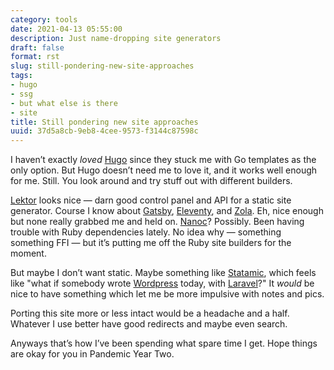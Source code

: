 ```yaml
---
category: tools
date: 2021-04-13 05:55:00
description: Just name-dropping site generators
draft: false
format: rst
slug: still-pondering-new-site-approaches
tags:
- hugo
- ssg
- but what else is there
- site
title: Still pondering new site approaches
uuid: 37d5a8cb-9eb8-4cee-9573-f3144c87598c
---
```


I haven’t exactly *loved* [Hugo][hugo] since they stuck me with Go templates as
the only option.  But Hugo doesn’t need me to love it, and it works well enough
for me.  Still.  You look around and try stuff out with different builders.

[Lektor][lektor] looks nice — darn good control panel and API for a static site
generator.  Course I know about [Gatsby][gatsby], [Eleventy][eleventy], and
[Zola][zola].  Eh, nice enough but none really grabbed me and held on.
[Nanoc][nanoc]?  Possibly.  Been having trouble with Ruby dependencies lately.
No idea why — something something FFI — but it’s putting me off the Ruby site
builders for the moment.

But maybe I don’t want static.  Maybe something like [Statamic][statamic],
which feels like "what if somebody wrote [Wordpress][wordpress] today, with
[Laravel][laravel]?" It *would* be nice to have something which let me be more
impulsive with notes and pics.

Porting this site more or less intact would be a headache and a half.  Whatever
I use better have good redirects and maybe even search.

Anyways that’s how I’ve been spending what spare time I get.  Hope things are
okay for you in Pandemic Year Two.

[hugo]: https://gohugo.io
[lektor]: https://www.getlektor.com
[gatsby]: https://www.gatsbyjs.com/
[eleventy]: https://www.11ty.dev/
[zola]: https://getzola.org
[nanoc]: https://nanoc.ws/
[statamic]: https://statamic.dev
[wordpress]: https://wordpress.org
[laravel]: https://laravel.com/